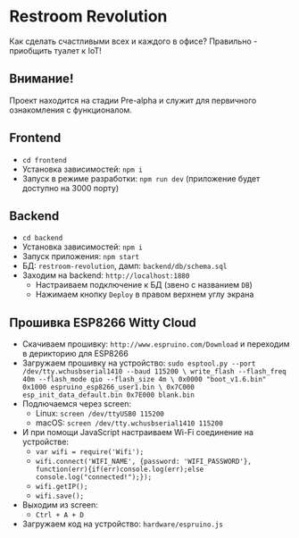 # Restroom Revolution
Как сделать счастливыми всех и каждого в офисе? Правильно - приобщить туалет к IoT!

## Внимание!
Проект находится на стадии Pre-alpha и служит для первичного ознакомления с функционалом.

## Frontend
- `cd frontend`
- Установка зависимостей: `npm i`
- Запуск в режиме разработки: `npm run dev` (приложение будет доступно на 3000 порту)

## Backend
- `cd backend`
- Установка зависимостей: `npm i`
- Запуск приложения: `npm start`
- БД: `restroom-revolution`, дамп: `backend/db/schema.sql`
- Заходим на backend: `http://localhost:1880`
    - Настраиваем подключение к БД (звено с названием `DB`)
    - Нажимаем кнопку `Deploy` в правом верхнем углу экрана

## Прошивка ESP8266 Witty Cloud
- Скачиваем прошивку: `http://www.espruino.com/Download` и переходим в дерикторию для ESP8266
- Загружаем прошивку на устройство: `sudo esptool.py --port /dev/tty.wchusbserial1410 --baud 115200 \
  write_flash --flash_freq 40m --flash_mode qio --flash_size 4m \
  0x0000 "boot_v1.6.bin" 0x1000 espruino_esp8266_user1.bin \
  0x7C000 esp_init_data_default.bin 0x7E000 blank.bin`
- Подлючаемся через screen:
    - Linux: `screen /dev/ttyUSB0 115200`
    - macOS: `screen /dev/tty.wchusbserial1410 115200`
- И при помощи JavaScript настраиваем Wi-Fi соединение на устройстве:
    - `var wifi = require('Wifi');`
    - `wifi.connect('WIFI_NAME', {password: 'WIFI_PASSWORD'}, function(err){if(err)console.log(err);else console.log("connected!");});`
    - `wifi.getIP();`
    - `wifi.save();`
- Выходим из screen:
    - `Ctrl + A + D`
- Загружаем код на устройство: `hardware/espruino.js`
